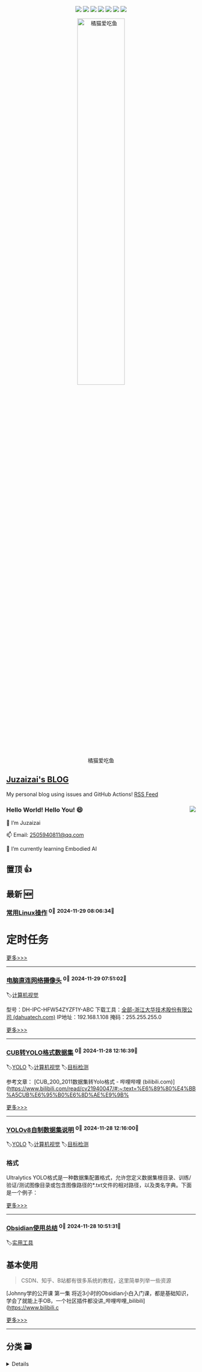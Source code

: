 

<p align='center'>
    <img src="https://badgen.net/badge/labels/7"/>
    <img src="https://badgen.net/github/issues/aqvq/aqvq"/>
    <img src="https://badgen.net/badge/last-commit/2024-11-29"/>
    <img src="https://badgen.net/github/forks/aqvq/aqvq"/>
    <img src="https://badgen.net/github/stars/aqvq/aqvq"/>
    <img src="https://badgen.net/github/watchers/aqvq/aqvq"/>
    <img src="https://badgen.net/github/release/aqvq/aqvq"/>
</p>



<p align='center'>
<a href='https://github.com/aqvq/aqvq/issues/5#issuecomment-2506161688'>
<img src='https://github.com/user-attachments/assets/7cd896fc-0b9c-40f6-bf9e-bbc62da11e7a' width='50%' alt='
橘猫爱吃鱼'>
</a>
</p>
<p align='center'>
<span>
橘猫爱吃鱼</span>
</p>


## [Juzaizai's BLOG](https://github.com/aqvq/aqvq)

My personal blog using issues and GitHub Actions! [RSS Feed](https://raw.githubusercontent.com/aqvq/aqvq/main/feed.xml) 

### Hello World! Hello You! 😄  <image align="right" src="https://github-readme-stats.vercel.app/api?username=aqvq&show_icons=true&hide_title=true&theme=gradient" />

🔭 I’m Juzaizai

📫 Email: 2505940811@qq.com

🌱 I’m currently learning Embodied AI


## 置顶 :thumbsup: 
## 最新 :new: 

### [常用Linux操作](https://github.com/aqvq/aqvq/issues/7) <sup>0💬</sup> <sup>2024-11-29 08:06:34📆</sup>



# 定时任务



[更多>>>](https://github.com/aqvq/aqvq/issues/7)

---


### [电脑直连网络摄像头](https://github.com/aqvq/aqvq/issues/6) <sup>0💬</sup> <sup>2024-11-29 07:51:02📆</sup>

:label:[计算机视觉](https://github.com/aqvq/aqvq/labels/%E8%AE%A1%E7%AE%97%E6%9C%BA%E8%A7%86%E8%A7%89)

型号：DH-IPC-HFW54ZYZF1Y-ABC
下载工具：[全部-浙江大华技术股份有限公司 (dahuatech.com)](https://support.dahuatech.com/tools/software)
IP地址：192.168.1.108
掩码：255.255.255.0

[更多>>>](https://github.com/aqvq/aqvq/issues/6)

---


### [CUB转YOLO格式数据集](https://github.com/aqvq/aqvq/issues/4) <sup>0💬</sup> <sup>2024-11-28 12:16:39📆</sup>

:label:[YOLO](https://github.com/aqvq/aqvq/labels/YOLO) :label:[计算机视觉](https://github.com/aqvq/aqvq/labels/%E8%AE%A1%E7%AE%97%E6%9C%BA%E8%A7%86%E8%A7%89) :label:[目标检测](https://github.com/aqvq/aqvq/labels/%E7%9B%AE%E6%A0%87%E6%A3%80%E6%B5%8B)

参考文章：
[CUB_200_2011数据集转Yolo格式 - 哔哩哔哩 (bilibili.com)](https://www.bilibili.com/read/cv21940047/#:~:text=%E6%89%80%E4%BB%A5CUB%E6%95%B0%E6%8D%AE%E9%9B%

[更多>>>](https://github.com/aqvq/aqvq/issues/4)

---


### [YOLOv8自制数据集说明](https://github.com/aqvq/aqvq/issues/3) <sup>0💬</sup> <sup>2024-11-28 12:16:00📆</sup>

:label:[YOLO](https://github.com/aqvq/aqvq/labels/YOLO) :label:[计算机视觉](https://github.com/aqvq/aqvq/labels/%E8%AE%A1%E7%AE%97%E6%9C%BA%E8%A7%86%E8%A7%89) :label:[目标检测](https://github.com/aqvq/aqvq/labels/%E7%9B%AE%E6%A0%87%E6%A3%80%E6%B5%8B)


### 格式

Ultralytics YOLO格式是一种数据集配置格式，允许您定义数据集根目录、训练/验证/测试图像目录或包含图像路径的*.txt文件的相对路径，以及类名字典。下面是一个例子：



[更多>>>](https://github.com/aqvq/aqvq/issues/3)

---


### [Obsidian使用总结](https://github.com/aqvq/aqvq/issues/2) <sup>0💬</sup> <sup>2024-11-28 10:51:31📆</sup>

:label:[实用工具](https://github.com/aqvq/aqvq/labels/%E5%AE%9E%E7%94%A8%E5%B7%A5%E5%85%B7)


## 基本使用

> CSDN、知乎、B站都有很多系统的教程，这里简单列举一些资源

[Johnny学的公开课 第一集 将近3小时的Obsidian小白入门课，都是基础知识，学会了就能上手OB，一个社区插件都没讲_哔哩哔哩_bilibili](https://www.bilibili.c

[更多>>>](https://github.com/aqvq/aqvq/issues/2)

---


## 分类  :card_file_box: 
<details>
    <summary>
        Details
    </summary>


<details>
<summary>EQA	<sup>1📰</sup></summary>

- [explore-eqa中的三个三维坐标系区别](https://github.com/aqvq/aqvq/issues/1)  <sup>0💬</sup>  	 


</details>

<details>
<summary>YOLO	<sup>2📰</sup></summary>

- [CUB转YOLO格式数据集](https://github.com/aqvq/aqvq/issues/4)  <sup>0💬</sup>  	 
- [YOLOv8自制数据集说明](https://github.com/aqvq/aqvq/issues/3)  <sup>0💬</sup>  	 


</details>

<details>
<summary>实用工具	<sup>1📰</sup></summary>

- [Obsidian使用总结](https://github.com/aqvq/aqvq/issues/2)  <sup>0💬</sup>  	 


</details>

<details>
<summary>目标检测	<sup>2📰</sup></summary>

- [CUB转YOLO格式数据集](https://github.com/aqvq/aqvq/issues/4)  <sup>0💬</sup>  	 
- [YOLOv8自制数据集说明](https://github.com/aqvq/aqvq/issues/3)  <sup>0💬</sup>  	 


</details>

<details>
<summary>计算机视觉	<sup>3📰</sup></summary>

- [电脑直连网络摄像头](https://github.com/aqvq/aqvq/issues/6)  <sup>0💬</sup>  	 
- [CUB转YOLO格式数据集](https://github.com/aqvq/aqvq/issues/4)  <sup>0💬</sup>  	 
- [YOLOv8自制数据集说明](https://github.com/aqvq/aqvq/issues/3)  <sup>0💬</sup>  	 


</details>


</details>    
